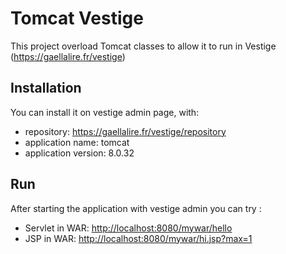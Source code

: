 # Tomcat Vestige

This project overload Tomcat classes to allow it to run in Vestige (<https://gaellalire.fr/vestige>)

## Installation

You can install it on vestige admin page, with:
- repository: https://gaellalire.fr/vestige/repository
- application name: tomcat
- application version: 8.0.32

## Run

After starting the application with vestige admin you can try :

- Servlet in WAR: <http://localhost:8080/mywar/hello>
- JSP in WAR: <http://localhost:8080/mywar/hi.jsp?max=1>
